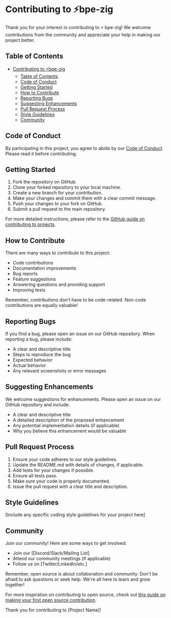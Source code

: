 # Contributing to ⚡️bpe-zig

Thank you for your interest in contributing to ⚡️ bpe-zig! We welcome contributions from the community and appreciate your help in making our project better.

## Table of Contents

- [Contributing to ⚡️bpe-zig](#contributing-to-️bpe-zig)
  - [Table of Contents](#table-of-contents)
  - [Code of Conduct](#code-of-conduct)
  - [Getting Started](#getting-started)
  - [How to Contribute](#how-to-contribute)
  - [Reporting Bugs](#reporting-bugs)
  - [Suggesting Enhancements](#suggesting-enhancements)
  - [Pull Request Process](#pull-request-process)
  - [Style Guidelines](#style-guidelines)
  - [Community](#community)

## Code of Conduct

By participating in this project, you agree to abide by our [Code of Conduct](CODE_OF_CONDUCT.md). Please read it before contributing.

## Getting Started

1. Fork the repository on GitHub.
2. Clone your forked repository to your local machine.
3. Create a new branch for your contribution.
4. Make your changes and commit them with a clear commit message.
5. Push your changes to your fork on GitHub.
6. Submit a pull request to the main repository.

For more detailed instructions, please refer to the [GitHub guide on contributing to projects](https://docs.github.com/en/get-started/exploring-projects-on-github/contributing-to-a-project).

## How to Contribute

There are many ways to contribute to this project:

- Code contributions
- Documentation improvements
- Bug reports
- Feature suggestions
- Answering questions and providing support
- Improving tests

Remember, contributions don't have to be code-related. Non-code contributions are equally valuable!

## Reporting Bugs

If you find a bug, please open an issue on our GitHub repository. When reporting a bug, please include:

- A clear and descriptive title
- Steps to reproduce the bug
- Expected behavior
- Actual behavior
- Any relevant screenshots or error messages

## Suggesting Enhancements

We welcome suggestions for enhancements. Please open an issue on our GitHub repository and include:

- A clear and descriptive title
- A detailed description of the proposed enhancement
- Any potential implementation details (if applicable)
- Why you believe this enhancement would be valuable

## Pull Request Process

1. Ensure your code adheres to our style guidelines.
2. Update the README.md with details of changes, if applicable.
3. Add tests for your changes if possible.
4. Ensure all tests pass.
5. Make sure your code is properly documented.
6. Issue the pull request with a clear title and description.

## Style Guidelines

[Include any specific coding style guidelines for your project here]

## Community

Join our community! Here are some ways to get involved:

- Join our [Discord/Slack/Mailing List]
- Attend our community meetings (if applicable)
- Follow us on [Twitter/LinkedIn/etc.]

Remember, open source is about collaboration and community. Don't be afraid to ask questions or seek help. We're all here to learn and grow together!

For more inspiration on contributing to open source, check out [this guide on making your first open source contribution](https://github.com/readme/guides/first-oss-contribution).

Thank you for contributing to [Project Name]!
